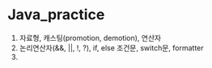 # Java_practice
1. 자료형, 캐스팅(promotion, demotion), 연산자
2. 논리연산자(&&, ||, !, ?), if, else 조건문, switch문, formatter
3. 

